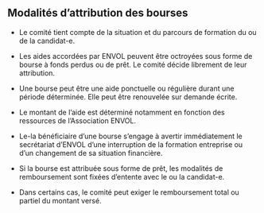 ## Modalités d’attribution des bourses

- Le comité tient compte de la situation et du parcours de formation du ou de la candidat-e.

- Les aides accordées par ENVOL peuvent être octroyées sous forme de bourse à fonds perdus ou de prêt. Le comité décide librement de leur attribution.

- Une bourse peut être une aide ponctuelle ou régulière durant une période déterminée. Elle peut être renouvelée sur demande écrite.

- Le montant de l’aide est déterminé notamment en fonction des ressources de l’Association ENVOL.

- Le-la bénéficiaire d’une bourse s’engage à avertir immédiatement le secrétariat d’ENVOL d’une interruption de la formation entreprise ou d’un changement de sa situation financière.

- Si la bourse est attribuée sous forme de prêt, les modalités de remboursement sont fixées d’entente avec le ou la candidat-e.

- Dans certains cas, le comité peut exiger le remboursement total ou partiel du montant versé.
